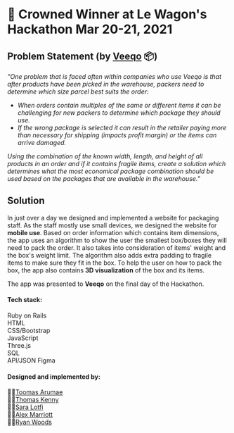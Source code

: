 # 👑 Crowned Winner at Le Wagon's Hackathon Mar 20-21, 2021 

## Problem Statement (by [Veeqo](https://www.veeqo.com) 📦)

*"One problem that is faced often within companies who use Veeqo is that after products have been picked in the warehouse, packers need to determine which size parcel best suits the order:*

-   *When orders contain multiples of the same or different items it can be challenging for new packers to determine which package they should use.*  
-   *If the wrong package is selected it can result in the retailer paying more than necessary for shipping (impacts profit margin) or the items can arrive damaged.*
    
*Using the combination of the known width, length, and height of all products in an order and if it contains fragile items, create a solution which determines what the most economical package combination should be used based on the packages that are available in the warehouse."*

## Solution
In just over a day we designed and implemented a website for packaging staff. As the staff mostly use small devices, we designed the website for **mobile use**. Based on order information which contains item dimensions, the app uses an algorithm to show the user the smallest box/boxes they will need to pack the order. It also takes into consideration of items' weight and the box's weight limit. The algorithm also adds extra padding to fragile items to make sure they fit in the box. To help the user on how to pack the box, the app also contains **3D visualization** of the box and its items.

The app was presented to **Veeqo** on the final day of the Hackathon.

#### Tech stack:
Ruby on Rails  
HTML  
CSS/Bootstrap  
JavaScript  
Three.js  
SQL  
API/JSON 
Figma


#### Designed and implemented by: 
👨‍💻[Toomas Arumae](https://github.com/tarumae)  
👨‍💻[Thomas Kenny](https://github.com/thomas-kenny)  
👩‍💻[Sara Lotfi](https://github.com/saralotfi)  
👨‍💻[Alex Marriott](https://github.com/A-Marriott)  
👨‍💻[Ryan Woods](https://github.com/RyanofWoods)

